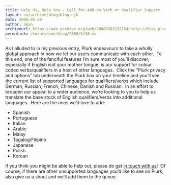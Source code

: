 ```yaml
---
title: Help Us, Help You - Call for Add-on Verb or Qualifier Support
layout: en/archive/blog/blog.njk
date: 2008-05-30
author: akan
archiveurl: https://web.archive.org/web/20080702132154/http://blog.plurk.com/2008/05/30/help-us-help-you-call-for-add-on-verbqualifier-support/
permalink: /en/archive/blog/2008/5/30.md
---
```

As I alluded to in my previous entry, Plurk endeavours to take a wholly global approach in how we let our users communicate with each other.  To this end, one of the fanciful features I’m sure most of you’ll discover, especially if English isnt your mother tongue, is our support for colour coded verbs/qualifiers in a host of other languages.  Click the “Plurk privacy and options” tab underneath the Plurk box on your timeline and you’ll see the current list of supported languages for qualifiers/verbs which include German, Russian, French, Chinese, Danish and Russian.  In an effort to broaden our appeal to a wider audience, we’re looking to you to help us translate the base stock of English qualifiers/verbs into additional languages.  Here are the ones we’d love to add:

- Spanish
- Portuguese
- Italian
- Arabic
- Malay
- Tagalog/Filipino
- Japanese
- Polish
- Korean

If you think you might be able to help out, please do get [in touch with us](http://www.plurk.com/contact)!  Of course, if there are other unsupported languages you’d like to see on Plurk, also give us a shout and we’ll add them to the queue.